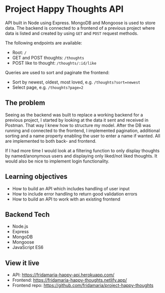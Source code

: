 # Project Happy Thoughts API

API built in Node using Express. MongoDB and Mongoose is used to store data. The backend is connected to a frontend of a previous project where data is listed and created by using `GET` and `POST` request methods.

The following endpoints are available:
- Root: `/`
- GET and POST thoughts: `/thoughts`
- POST like to thought: `/thoughts/:id/like`

Queries are used to sort and paginate the frontend:
- Sort by newest, oldest, most loved, e.g. `/thoughts?sort=newest`
- Select page, e.g. `/thoughts?page=2`

## The problem

Seeing as the backend was built to replace a working backend for a previous project, I started by looking at the data it sent and received in Postman. That way I knew how to structure my model. After the DB was running and connected to the frontend, I implemented pagination, additional sorting and a name property enabling the user to enter a name if wanted. All are implemented to both back- and frontend.

If I had more time I would look at a filtering function to only display thoughts by named/anonymous users and displaying only liked/not liked thoughts. It would also be nice to implement login functionality.

## Learning objectives

- How to build an API which includes handling of user input
- How to include error handling to return good validation errors
- How to build an API to work with an existing frontend

## Backend Tech

- Node.js
- Express
- MongoDB
- Mongoose
- JavaScript ES6

## View it live

- API: https://fridamaria-happy-api.herokuapp.com/
- Frontend: https://fridamaria-happy-thoughts.netlify.app/
- Frontend repo: https://github.com/fridamaria/project-happy-thoughts
